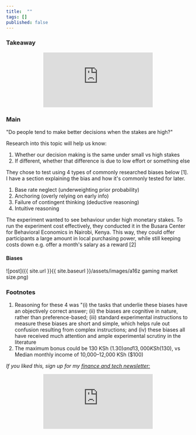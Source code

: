 ```yaml
---
title:  ""  
tags: []
published: false
---
```


### Takeaway

<style>
      .iframe-container {
        overflow: hidden;        
        padding-top: 50%; <!-- Calculated from the aspect ration of the content (in case of 16:9 it is 9/16= 0.5625) -->
        position: relative;
      }
      .iframe-container iframe { 
         border: 0;
         height: 100%; <!-- Finally, width and height are set to 100% so the iframe takes up 100% of the containers space. -->
         left: 0;
         position: absolute;
         top: 0;
         width: 100%;
         display: block;
         margin: 0 auto; <!-- center image -->
      }
      <!-- 4x3 Aspect Ratio -->
      .iframe-container-4x3 {
        padding-top: 75%;
      }
</style> 

<div class="iframe-container-4x3">
  <p align="center"><iframe src="https://avoidboringpeople.substack.com/embed" frameborder="0" scrolling="no"> </iframe></p>
</div>

### Main

"Do people tend to make better decisions when the stakes are high?"

Research into this topic will help us know:

1. Whether our decision making is the same under small vs high stakes
2. If different, whether that difference is due to low effort or something else

They chose to test using 4 types of commonly researched biases below \[1\]. I have a section explaining the bias and how it's commonly tested for later.

1. Base rate neglect (underweighting prior probability)
2. Anchoring (overly relying on early info)
3. Failure of contingent thinking (deductive reasoning)
4. Intuitive reasoning

The experiment wanted to see behaviour under high monetary stakes. To run the experiment cost effectively, they conducted it in the Busara Center for Behavioral Economics in Nairobi, Kenya. This way, they could offer participants a large amount in local purchasing power, while still keeping costs down e.g. offer a month's salary as a reward \[2\]



#### Biases



![post]({{ site.url }}{{ site.baseurl }}/assets/images/a16z gaming market size.png)

### Footnotes

1. Reasoning for these 4 was "(i) the tasks that underlie these biases have an objectively correct answer; (ii) the biases are cognitive in nature, rather than preference-based; (iii) standard experimental instructions to measure these biases are short and simple, which helps rule out confusion resulting from complex instructions; and (iv) these biases all have received much attention and ample experimental scrutiny in the literature
2. The maximum bonus could be 130 KSh ($1.30) and 13,000 KSh ($130), vs Median monthly income of 10,000–12,000 KSh ($100)


*If you liked this, sign up for my [finance and tech newsletter:](https://avoidboringpeople.substack.com/ "ABP")*

<div class="iframe-container-4x3">
  <p align="center"><iframe src="https://avoidboringpeople.substack.com/embed" frameborder="0" scrolling="no"> </iframe></p>
</div>
